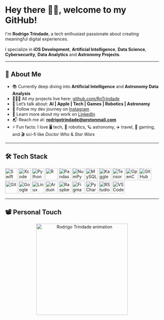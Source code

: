 <h1 align="left">Hey there 🖖🏻, welcome to my GitHub!</h1>

<p align="left">
  I'm <strong>Rodrigo Trindade</strong>, a tech enthusiast passionate about creating meaningful digital experiences. <br><br>
  I specialize in <strong>iOS Development</strong>, <strong>Artificial Intelligence</strong>, <strong>Data Science</strong>, <strong>Cybersecurity</strong>, <strong>Data Analytics</strong> and <strong>Astronomy Projects</strong>.
</p>

---

<h2 align="left">🧠 About Me</h2>

- 📚 Currently deep diving into **Artificial Intelligence** and **Astronomy Data Analysis**  
- 👨🏻‍💻 All my projects live here: [github.com/RoTrindade](https://github.com/RoTrindade)  
- 💬 Let’s talk about: **AI | Apple | Tech | Games | Robotics | Astronomy**
- 📸 Follow my dev journey on [Instagram](https://instagram.com/rtcodes)  
- 💼 Learn more about my work on [LinkedIn](https://linkedin.com/in/rodrigotrindade)  
- 📬 Reach me at: **rodrigotrindade@protonmail.com**  
- ⚡ Fun facts: I love 🖥️ tech, 🤖 robotics, 🪐 astronomy, ✈️ travel, 👾 gaming, and 🎬 sci-fi like *Doctor Who* & *Star Wars*

---

<h2 align="left">🛠️ Tech Stack</h2>

<p align="left">
  <img src="https://cdn.jsdelivr.net/gh/devicons/devicon/icons/swift/swift-original.svg" height="40" alt="Swift"/>
  <img src="https://cdn.jsdelivr.net/gh/devicons/devicon/icons/xcode/xcode-original.svg" height="40" alt="Xcode"/>
  <img src="https://cdn.jsdelivr.net/gh/devicons/devicon/icons/python/python-original.svg" height="40" alt="Python"/>
  <img src="https://cdn.jsdelivr.net/gh/devicons/devicon/icons/r/r-original.svg" height="40" alt="R"/>
  <img src="https://cdn.jsdelivr.net/gh/devicons/devicon/icons/pandas/pandas-original.svg" height="40" alt="Pandas"/>
  <img src="https://cdn.jsdelivr.net/gh/devicons/devicon/icons/numpy/numpy-original.svg" height="40" alt="NumPy"/>
  <img src="https://cdn.jsdelivr.net/gh/devicons/devicon/icons/mysql/mysql-original.svg" height="40" alt="MySQL"/>
  <img src="https://cdn.jsdelivr.net/gh/devicons/devicon/icons/kaggle/kaggle-original.svg" height="40" alt="Kaggle"/>
  <img src="https://cdn.jsdelivr.net/gh/devicons/devicon/icons/tensorflow/tensorflow-original.svg" height="40" alt="TensorFlow"/>
  <img src="https://cdn.jsdelivr.net/gh/devicons/devicon/icons/opencv/opencv-original.svg" height="40" alt="OpenCV"/>
  <img src="https://cdn.jsdelivr.net/gh/devicons/devicon/icons/github/github-original.svg" height="40" alt="GitHub"/>
  <img src="https://cdn.jsdelivr.net/gh/devicons/devicon/icons/git/git-original.svg" height="40" alt="Git"/>
  <img src="https://cdn.jsdelivr.net/gh/devicons/devicon/icons/googlecloud/googlecloud-original.svg" height="40" alt="Google Cloud"/>
  <img src="https://cdn.jsdelivr.net/gh/devicons/devicon/icons/linux/linux-original.svg" height="40" alt="Linux"/>
  <img src="https://cdn.jsdelivr.net/gh/devicons/devicon/icons/arduino/arduino-original.svg" height="40" alt="Arduino"/>
  <img src="https://cdn.jsdelivr.net/gh/devicons/devicon/icons/raspberrypi/raspberrypi-original.svg" height="40" alt="Raspberry Pi"/>
  <img src="https://cdn.jsdelivr.net/gh/devicons/devicon/icons/figma/figma-original.svg" height="40" alt="Figma"/>
  <img src="https://cdn.jsdelivr.net/gh/devicons/devicon/icons/pycharm/pycharm-original.svg" height="40" alt="PyCharm"/>
  <img src="https://cdn.jsdelivr.net/gh/devicons/devicon/icons/rstudio/rstudio-original.svg" height="40" alt="RStudio"/>
  <img src="https://cdn.jsdelivr.net/gh/devicons/devicon/icons/vscode/vscode-original.svg" height="40" alt="VSCode"/>
</p>

---

<h2 align="left">📽️ Personal Touch</h2>

<p align="center">
  <img height="300" src="https://www.rodrigotrindade.dev/wp-content/uploads/2024/07/ceb11f58fa11f9b8c151cc3a4ce49b71-1.gif" alt="Rodrigo Trindade animation"/>
</p>
